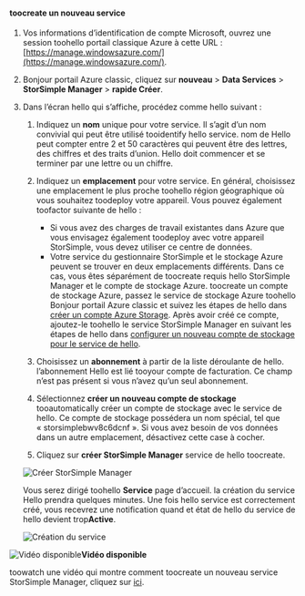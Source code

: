 <!--author=alkohli last changed:01/14/2016-->


#### <a name="toocreate-a-new-service"></a>toocreate un nouveau service
1. Vos informations d’identification de compte Microsoft, ouvrez une session toohello portail classique Azure à cette URL : [https://manage.windowsazure.com/](https://manage.windowsazure.com/).
2. Bonjour portail Azure classic, cliquez sur **nouveau** > **Data Services** > **StorSimple Manager** > **rapide Créer**.
3. Dans l’écran hello qui s’affiche, procédez comme hello suivant :
   
   1. Indiquez un **nom** unique pour votre service. Il s’agit d’un nom convivial qui peut être utilisé tooidentify hello service. nom de Hello peut compter entre 2 et 50 caractères qui peuvent être des lettres, des chiffres et des traits d’union. Hello doit commencer et se terminer par une lettre ou un chiffre.
   2. Indiquez un **emplacement** pour votre service. En général, choisissez une emplacement le plus proche toohello région géographique où vous souhaitez toodeploy votre appareil. Vous pouvez également toofactor suivante de hello : 
      
      * Si vous avez des charges de travail existantes dans Azure que vous envisagez également toodeploy avec votre appareil StorSimple, vous devez utiliser ce centre de données.
      * Votre service du gestionnaire StorSimple et le stockage Azure peuvent se trouver en deux emplacements différents. Dans ce cas, vous êtes séparément de toocreate requis hello StorSimple Manager et le compte de stockage Azure. toocreate un compte de stockage Azure, passez le service de stockage Azure toohello Bonjour portail Azure classic et suivez les étapes de hello dans [créer un compte Azure Storage](../articles/storage/common/storage-create-storage-account.md#create-a-storage-account). Après avoir créé ce compte, ajoutez-le toohello le service StorSimple Manager en suivant les étapes de hello dans [configurer un nouveau compte de stockage pour le service de hello](../articles/storsimple/storsimple-deployment-walkthrough.md#configure-a-new-storage-account-for-the-service).
   3. Choisissez un **abonnement** à partir de la liste déroulante de hello. l’abonnement Hello est lié tooyour compte de facturation. Ce champ n’est pas présent si vous n’avez qu’un seul abonnement.
   4. Sélectionnez **créer un nouveau compte de stockage** tooautomatically créer un compte de stockage avec le service de hello. Ce compte de stockage possédera un nom spécial, tel que « storsimplebwv8c6dcnf ». Si vous avez besoin de vos données dans un autre emplacement, désactivez cette case à cocher. 
   5. Cliquez sur **créer StorSimple Manager** service de hello toocreate.
   
   ![Créer StorSimple Manager](./media/storsimple-create-new-service/HCS_CreateAService-include.png)
   
   Vous serez dirigé toohello **Service** page d’accueil. la création du service Hello prendra quelques minutes. Une fois hello service est correctement créé, vous recevrez une notification quand et état de hello du service de hello devient trop**Active**.
   
   ![Création du service](./media/storsimple-create-new-service/HCS_StorSimpleManagerServicePage-include.png)

![Vidéo disponible](./media/storsimple-create-new-service/Video_icon.png)**Vidéo disponible**

toowatch une vidéo qui montre comment toocreate un nouveau service StorSimple Manager, cliquez sur [ici](https://azure.microsoft.com/documentation/videos/create-a-storsimple-manager-service/).

